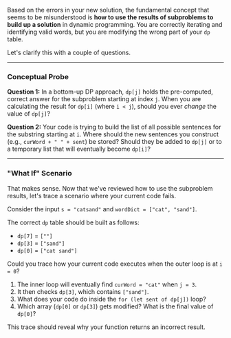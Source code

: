 
Based on the errors in your new solution, the fundamental concept that seems to be misunderstood is **how to use the results of subproblems to build up a solution** in dynamic programming. You are correctly iterating and identifying valid words, but you are modifying the wrong part of your `dp` table.

Let's clarify this with a couple of questions.

***

### Conceptual Probe

**Question 1:** In a bottom-up DP approach, `dp[j]` holds the pre-computed, correct answer for the subproblem starting at index `j`. When you are calculating the result for `dp[i]` (where `i < j`), should you ever *change* the value of `dp[j]`?

**Question 2:** Your code is trying to build the list of all possible sentences for the substring starting at `i`. Where should the new sentences you construct (e.g., `curWord + " " + sent`) be stored? Should they be added to `dp[j]` or to a temporary list that will eventually become `dp[i]`?

***

### "What If" Scenario

That makes sense. Now that we've reviewed how to use the subproblem results, let's trace a scenario where your current code fails.

Consider the input `s = "catsand"` and `wordDict = ["cat", "sand"]`.

The correct `dp` table should be built as follows:
- `dp[7]` = `[""]`
- `dp[3]` = `["sand"]`
- `dp[0]` = `["cat sand"]`

Could you trace how your current code executes when the outer loop is at `i = 0`?
1.  The inner loop will eventually find `curWord = "cat"` when `j = 3`.
2.  It then checks `dp[3]`, which contains `["sand"]`.
3.  What does your code do inside the `for (let sent of dp[j])` loop?
4.  Which array (`dp[0]` or `dp[3]`) gets modified? What is the final value of `dp[0]`?

This trace should reveal why your function returns an incorrect result.
